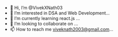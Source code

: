 - 👋 Hi, I’m @VivekXNath03
- 👀 I’m interested in DSA and Web Development...
- 🌱 I’m currently learning  react.js ...
- 💞️ I’m looking to collaborate on ...
- 📫 How to reach me viveknath2003@gmail.com...

<!---
VivekXNath03/VivekXNath03 is a ✨ special ✨ repository because its `README.md` (this file) appears on your GitHub profile.
You can click the Preview link to take a look at your changes.
--->
